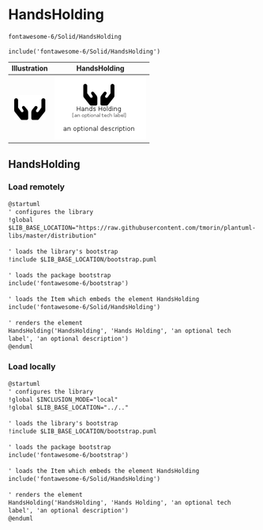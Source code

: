 # HandsHolding


```text
fontawesome-6/Solid/HandsHolding
```

```text
include('fontawesome-6/Solid/HandsHolding')
```



| Illustration | HandsHolding |
| :---: | :---: |
| ![illustration for Illustration](../../fontawesome-6/Solid/HandsHolding.png) | ![illustration for HandsHolding](../../fontawesome-6/Solid/HandsHolding.Local.png) |




## HandsHolding

### Load remotely
```plantuml
@startuml
' configures the library
!global $LIB_BASE_LOCATION="https://raw.githubusercontent.com/tmorin/plantuml-libs/master/distribution"

' loads the library's bootstrap
!include $LIB_BASE_LOCATION/bootstrap.puml

' loads the package bootstrap
include('fontawesome-6/bootstrap')

' loads the Item which embeds the element HandsHolding
include('fontawesome-6/Solid/HandsHolding')

' renders the element
HandsHolding('HandsHolding', 'Hands Holding', 'an optional tech label', 'an optional description')
@enduml
```

### Load locally
```plantuml
@startuml
' configures the library
!global $INCLUSION_MODE="local"
!global $LIB_BASE_LOCATION="../.."

' loads the library's bootstrap
!include $LIB_BASE_LOCATION/bootstrap.puml

' loads the package bootstrap
include('fontawesome-6/bootstrap')

' loads the Item which embeds the element HandsHolding
include('fontawesome-6/Solid/HandsHolding')

' renders the element
HandsHolding('HandsHolding', 'Hands Holding', 'an optional tech label', 'an optional description')
@enduml
```

